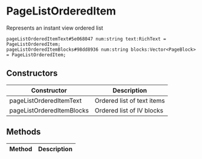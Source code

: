# PageListOrderedItem
Represents an instant view ordered list

```
pageListOrderedItemText#5e068047 num:string text:RichText = PageListOrderedItem;
pageListOrderedItemBlocks#98dd8936 num:string blocks:Vector<PageBlock> = PageListOrderedItem;
```

## Constructors
| Constructor | Description |
| ---- | ----------- |
| pageListOrderedItemText | Ordered list of text items |
| pageListOrderedItemBlocks | Ordered list of IV blocks |


## Methods
| Method | Description |
| ---- | ----------- |


